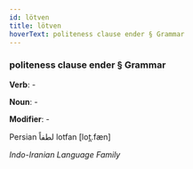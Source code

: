 ```yaml
---
id: lötven
title: lötven
hoverText: politeness clause ender § Grammar
---
```


### politeness clause ender § Grammar

**Verb**: -

**Noun**: -

**Modifier**: -

Persian لطفاً lotfan [lot̪.fæn]

*Indo-Iranian Language Family*